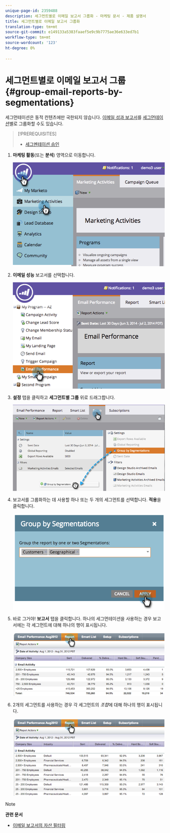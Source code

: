 ```yaml
---
unique-page-id: 2359488
description: 세그먼트별로 이메일 보고서 그룹화 - 마케팅 문서 - 제품 설명서
title: 세그먼트별로 이메일 보고서 그룹화
translation-type: tm+mt
source-git-commit: e149133a5383faaef5e9c9b7775ae36e633ed7b1
workflow-type: tm+mt
source-wordcount: '123'
ht-degree: 0%

---
```



# 세그먼트별로 이메일 보고서 그룹 {#group-email-reports-by-segmentations}

세그먼테이션은 동적 컨텐츠에만 국한되지 않습니다. [이메일 성과 보고서](../../../../product-docs/email-marketing/email-programs/email-program-data/email-performance-report.md)를 [세그먼테이션](http://docs.marketo.com/display/docs/segmentation+and+snippets)별로 그룹화할 수도 있습니다.

>[!PREREQUISITES]
>
>* [세그멘테이션 승인](approve-a-segmentation.md)

>



1. **마케팅 활동**(또는 **분석**) 영역으로 이동합니다.

   ![](assets/image2014-9-16-9-3a15-3a58.png)

1. **이메일 성능** 보고서를 선택합니다.

   ![](assets/image2014-9-16-9-3a16-3a6.png)

1. **설정** 탭을 클릭하고 **세그먼트별 그룹** 위로 드래그합니다.

   ![](assets/image2014-9-16-9-3a16-3a59.png)

1. 보고서를 그룹화하는 데 사용할 하나 또는 두 개의 세그먼트를 선택합니다. **적용**&#x200B;을 클릭합니다.

   ![](assets/image2014-9-16-9-3a17-3a9.png)

1. 바로 그거야! **보고서** 탭을 클릭합니다. 하나의 세그먼테이션을 사용하는 경우 보고서에는 각 세그먼트에 대해 하나의 행이 표시됩니다.

   ![](assets/image2014-9-16-9-3a17-3a17.png)

1. 2개의 세그먼트를 사용하는 경우 각 세그먼트의 *조합*&#x200B;에 대해 하나의 행이 표시됩니다.

   ![](assets/image2014-9-16-9-3a17-3a26.png)

>[!NOTE]
>
>**관련 문서**
>
>* [이메일 보고서의 자산 필터링](../../../../product-docs/reporting/basic-reporting/report-activity/filter-assets-in-an-email-report.md)

>



